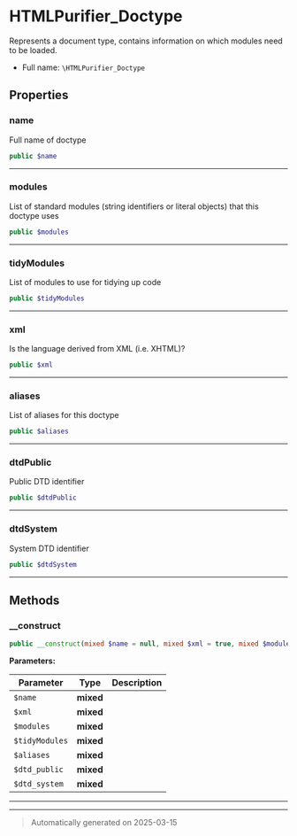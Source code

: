 
# HTMLPurifier_Doctype

Represents a document type, contains information on which modules
need to be loaded.



* Full name: `\HTMLPurifier_Doctype`



## Properties


### name

Full name of doctype

```php
public $name
```






***

### modules

List of standard modules (string identifiers or literal objects)
that this doctype uses

```php
public $modules
```






***

### tidyModules

List of modules to use for tidying up code

```php
public $tidyModules
```






***

### xml

Is the language derived from XML (i.e. XHTML)?

```php
public $xml
```






***

### aliases

List of aliases for this doctype

```php
public $aliases
```






***

### dtdPublic

Public DTD identifier

```php
public $dtdPublic
```






***

### dtdSystem

System DTD identifier

```php
public $dtdSystem
```






***

## Methods


### __construct



```php
public __construct(mixed $name = null, mixed $xml = true, mixed $modules = array(), mixed $tidyModules = array(), mixed $aliases = array(), mixed $dtd_public = null, mixed $dtd_system = null): mixed
```








**Parameters:**

| Parameter | Type | Description |
|-----------|------|-------------|
| `$name` | **mixed** |  |
| `$xml` | **mixed** |  |
| `$modules` | **mixed** |  |
| `$tidyModules` | **mixed** |  |
| `$aliases` | **mixed** |  |
| `$dtd_public` | **mixed** |  |
| `$dtd_system` | **mixed** |  |





***


***
> Automatically generated on 2025-03-15
